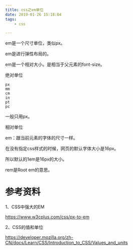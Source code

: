 ```yaml
---
title: css之em单位
date: 2019-01-26 15:18:04
tags:
	- css

---
```




em是一个尺寸单位，类似px。

em是进行弹性布局的。

em是一个相对大小。是相当于父元素的font-size。



绝对单位

```
px
mm
cm
in
pt
pc
```

一般只用px。



相对单位

em：跟当前元素的字体的尺寸一样。

在没有指定css样式的时候，网页的默认字体大小是16px。

所以默认的1em是16px的大小。



rem是Root em的意思。



# 参考资料

1、CSS中强大的EM

https://www.w3cplus.com/css/px-to-em

2、CSS的值和单位

https://developer.mozilla.org/zh-CN/docs/Learn/CSS/Introduction_to_CSS/Values_and_units